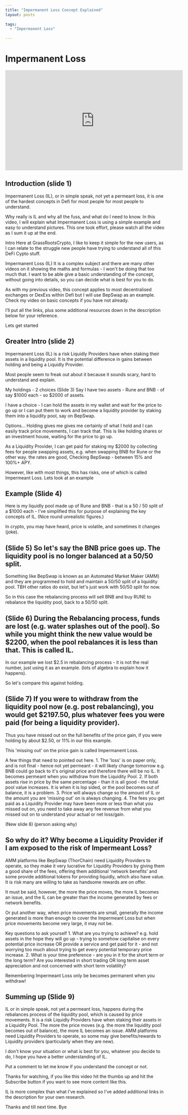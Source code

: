 ```yaml
---
title: "Impermanent Loss Concept Explained"
layout: posts
 
tags:
  - "Impermanent Loss"
  
---
```


# Impermanent Loss

<iframe width="560" height="315" src="https://www.youtube.com/embed/OfnXC4N5OUw" frameborder="0" allow="accelerometer; autoplay; clipboard-write; encrypted-media; gyroscope; picture-in-picture" allowfullscreen></iframe>

## Introduction (slide 1)
Impermanent Loss (IL), or in simple speak, not yet a permeant loss, it is one of the hardest concepts in Defi for most people for most people to understand. 

Why really is IL and why all the fuss, and what do I need to know. 
In this video, I will explain what Impermanent Loss is using a simple example and easy to understand pictures. 
This one took effort, please watch all the video as I sum it up at the end. 

Intro
Here at GrassRootsCrypto, I like to keep it simple for the new users, as I can relate to the struggle new people have trying to understand all of this DeFi Cypto stuff.

Impermanent Loss (IL) It is a complex subject and there are many other videos on it showing the maths and formulas - I won't be doing that too much that. 
I want to be able give a basic understanding of the concept, without going into details, so you can decide what is best for you to do.

As with my previous video, this concept applies to most decentralised exchanges or DexExs within Defi but I will use BepSwap as an example. Check my video on basic concepts if you have not already. 

I’ll put all the links, plus some additional resources down in the description below for your reference. 

Lets get started

## Greater Intro (slide 2)
Impermanent Loss (IL) is a risk Liquidly Providers have when staking their assets in a liquidity pool. It is the potential difference in gains between holding and being a Liquidly Provider. 

Most people seem to freak out about it because it sounds scary, hard to understand and explain.

My holdings - 2 choices (Slide 3)
Say I have two assets - Rune and BNB - of say $1000 each - so $2000 of assets.

I have a choice - I can hold the assets in my wallet and wait for the price to go up or 
I can put them to work and become a liquidity provider by staking them into a liquidity pool, say on BepSwap.

Options…
Holding gives me gives me certainly of what I hold and I can easily track price movements, I can track that.  This is like holding shares or an investment house, waiting for the price to go up.

As a Liquidity Provider, I can get paid for staking my $2000 by collecting fees for people swapping assets, e.g. when swapping BNB for Rune or the other way. the rates are good,  Checking BepSwap - between 15% and 100%+ APY. 

However, like with most things, this has risks, one of which is called Impermeant Loss. Lets look at an example

## Example (Slide 4)
Here is my liquidly pool made up of Rune and BNB - that is a 50 / 50 split of a $1000 each - I've simplified this for purpose of explaining the key concepts of IL.
(Nice round unrealistic figures.)

In crypto, you may have heard, price is volatile, and sometimes it changes (joke). 

## (Slide 5) So let's say the BNB price goes up. The liquidity pool is no longer balanced at a 50/50 split.
Something like BepSwap is known as an Automated Market Maker (AMM) and they are programmed to hold and maintain a 50/50 split of a liquidity pool. TBH other ratios do exist, but let's just work with 50/50 split for now. 

So in this case the rebalancing process will sell BNB and buy RUNE to rebalance the liquidity pool, back to a 50/50 split. 

## (Slide 6) During the Rebalancing process, funds are lost (e.g. water splashes out of the pool). So while you might think the new value would be $2200, when the pool rebalances it is less than that. This is called IL.
In our example we lost $2.5 in rebalancing process - it is not the real number, just using it as an example. (lots of algebra to explain how it happens).

So let's compare this against holding. 

## (Slide 7) If you were to withdraw from the liquidity pool now (e.g. post rebalancing), you would get $2197.50, plus whatever fees you were paid (for being a liquidity provider). 
Thus you have missed out on the full benefits of the price gain, if you were holding by about $2.50, or 11% in our this example. 

This 'missing out' on the price gain is called Impermanent Loss. 

A few things that need to pointed out here.
	1. The 'loss' is on paper only, and is not final - hence not yet permeant - it will likely change tomorrow e.g. BNB could go back to it's original price and therefore there will be no IL. It becomes permeant when you withdraw from the Liquidity Pool.
	2. If both assets rise in price by the same percentage - than it is all good - the total pool value increases. It is when it is lop sided, or the pool becomes out of balance, it is a problem.
	3. Price will always change so the amount of IL or the amount you are 'missing out' on is always changing. 
	4. The fees you get paid as a Liquidity Provider may have been more or less than what you missed out on, you need to take away any fee revenue from what you missed out on to understand your actual or net loss/gain. 

 (New slide 8) (person asking why)

## So why do it? Why become a Liquidity Provider if I am exposed to the risk of Impermeant Loss?

AMM platforms like BepSwap (ThorChain) need Liquidity Providers to operate, so they make it very lucrative for Liquidity Providers by giving them a good share of the fees, offering them additional 'network benefits' and some provide additional tokens for providing liquidly, which also have value. 
It is risk many are willing to take as handsome rewards are on offer. 

It must be said, however, the more the price moves, the more IL becomes an issue, and the IL can be greater than the income generated by fees or network benefits.

Or put another way, when price movements are small, generally the income generated is more than enough to cover the Impermeant Loss but when price movements become very large, it may not be. 

Key questions to ask yourself
	1. What are you trying to achieve? e.g. hold assets in the hope they will go up - trying to somehow capitalise on every potential price increase OR provide a service and get paid for it - and not worrying too much about trying to get every potential temporary price increase.
	2. What is your time preference - are you in it for the short term or the long term? Are you interested in short trading OR long term asset appreciation and not concerned with short term volatility?

Remembering Impermeant Loss only be becomes permanent when you withdraw! 


## Summing up (Slide 9)

IL or in simple speak, not yet a permeant loss, happens during the rebalances process of the liquidity pool, which is caused by price movements. 
It is a risk Liquidly Providers have when staking their assets in a Liquidity Pool. 
The more the price moves (e.g. the more the liquidity pool becomes out of balance), the more IL becomes an issue. 
AMM platforms need Liquidity Providers to operate, so some may give benefits/rewards to Liquidity providers (particularly when they are new).

I don't know your situation or what is best for you, whatever you decide to do, I hope you have a better understanding of IL.

Put a comment to let me know if you understand the concept or not. 

Thanks for watching, if you like this video hit the thumbs up and hit the Subscribe button if you want to see more content like this. 

IL is more complex than what I've explained so I've added additional links in the description for your own research. 

Thanks and till next time. Bye